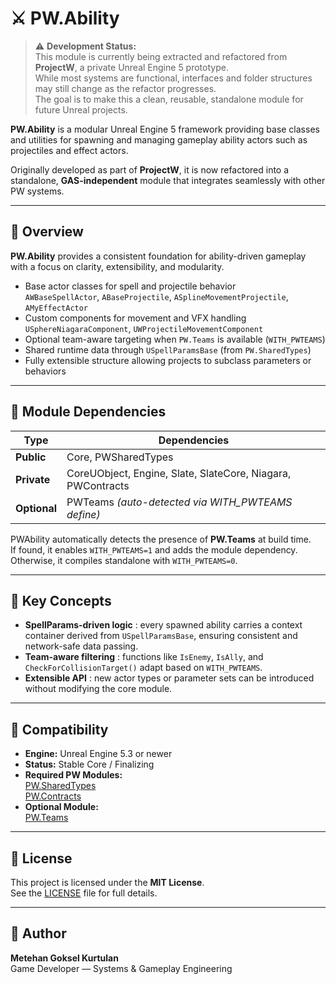 # ⚔️ PW.Ability
> ⚠️ **Development Status:**  
> This module is currently being extracted and refactored from **ProjectW**, a private Unreal Engine 5 prototype.  
> While most systems are functional, interfaces and folder structures may still change as the refactor progresses.  
> The goal is to make this a clean, reusable, standalone module for future Unreal projects.  

**PW.Ability** is a modular Unreal Engine 5 framework providing base classes and utilities for spawning and managing gameplay ability actors such as projectiles and effect actors.

Originally developed as part of **ProjectW**, it is now refactored into a standalone, **GAS-independent** module that integrates seamlessly with other PW systems.

---

## 🧩 Overview

**PW.Ability** provides a consistent foundation for ability-driven gameplay with a focus on clarity, extensibility, and modularity.

- Base actor classes for spell and projectile behavior  
  `AWBaseSpellActor`, `ABaseProjectile`, `ASplineMovementProjectile`, `AMyEffectActor`
- Custom components for movement and VFX handling  
  `USphereNiagaraComponent`, `UWProjectileMovementComponent`
- Optional team-aware targeting when `PW.Teams` is available (`WITH_PWTEAMS`)
- Shared runtime data through `USpellParamsBase` (from `PW.SharedTypes`)
- Fully extensible structure allowing projects to subclass parameters or behaviors

---

## 🧱 Module Dependencies

| Type | Dependencies |
|------|---------------|
| **Public** | Core, PWSharedTypes |
| **Private** | CoreUObject, Engine, Slate, SlateCore, Niagara, PWContracts |
| **Optional** | PWTeams *(auto-detected via WITH_PWTEAMS define)* |

PWAbility automatically detects the presence of **PW.Teams** at build time.  
If found, it enables `WITH_PWTEAMS=1` and adds the module dependency.  
Otherwise, it compiles standalone with `WITH_PWTEAMS=0`.

---

## 🧠 Key Concepts

- **SpellParams-driven logic** : every spawned ability carries a context container derived from `USpellParamsBase`, ensuring consistent and network-safe data passing.
- **Team-aware filtering** : functions like `IsEnemy`, `IsAlly`, and `CheckForCollisionTarget()` adapt based on `WITH_PWTEAMS`.
- **Extensible API** : new actor types or parameter sets can be introduced without modifying the core module.

---

## 🧰 Compatibility

- **Engine:** Unreal Engine 5.3 or newer  
- **Status:** Stable Core / Finalizing  
- **Required PW Modules:**  
  [PW.SharedTypes](https://github.com/mkurtt96/PWCoreLibs)  
  [PW.Contracts](https://github.com/mkurtt96/PWCoreLibs)  
- **Optional Module:**  
  [PW.Teams](https://github.com/mkurtt96/PWTeams)

---

## 📄 License


This project is licensed under the **MIT License**.  
See the [LICENSE](LICENSE) file for full details.

---

## 👤 Author

**Metehan Goksel Kurtulan**  
Game Developer — Systems & Gameplay Engineering  
